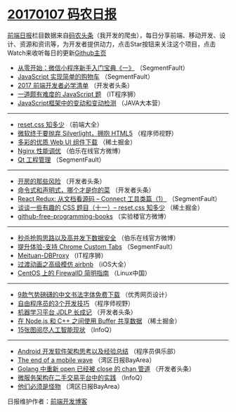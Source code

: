 # [20170107 码农日报](https://toutiao.qdkfweb.cn/date/2017/01/07)

[前端日报](https://qdkfweb.cn/c/news)栏目数据来自[码农头条](https://toutiao.qdkfweb.cn/)（我开发的爬虫），每日分享前端、移动开发、设计、资源和资讯等，为开发者提供动力，点击Star按钮来关注这个项目，点击Watch来收听每日的更新[Github主页](https://github.com/kujian/frontendDaily)
* [从零开始：微信小程序新手入门宝典《一》](https://toutiao.qdkfweb.cn/20876.html) （SegmentFault）
* [JavaScript 实现简单的购物车](https://toutiao.qdkfweb.cn/20878.html) （SegmentFault）
* [2017 前端开发者必学清单](https://toutiao.qdkfweb.cn/20865.html) （开发者头条）
* [一道颇有难度的 JavaScript 题](https://toutiao.qdkfweb.cn/20890.html) （IT程序狮）
* [JavaScript框架中的变动和变动检测](https://toutiao.qdkfweb.cn/20859.html) （JAVA大本营）

***
* [reset.css 知多少](https://toutiao.qdkfweb.cn/20856.html) （前端大全）
* [微软终于要抛弃 Silverlight，拥抱 HTML5](https://toutiao.qdkfweb.cn/20882.html) （程序师视野）
* [多彩的优质 Web UI 组件下载](https://toutiao.qdkfweb.cn/20893.html) （稀土掘金）
* [Nginx 性能调优](https://toutiao.qdkfweb.cn/20901.html) （伯乐在线官方微博）
* [Qt 工程管理](https://toutiao.qdkfweb.cn/20881.html) （SegmentFault）

***
* [开房的那些风险](https://toutiao.qdkfweb.cn/20871.html) （开发者头条）
* [命令式和声明式，哪个才是你的菜](https://toutiao.qdkfweb.cn/20872.html) （开发者头条）
* [React Redux: 从文档看源码 &#8211; Connect 工具类篇（1）](https://toutiao.qdkfweb.cn/20875.html) （SegmentFault）
* [谈谈一些有趣的 CSS 题目（十一）&#8211; reset.css 知多少](https://toutiao.qdkfweb.cn/20897.html) （稀土掘金）
* [github-free-programming-books](https://toutiao.qdkfweb.cn/20887.html) （实验楼官方微博）

***
* [秒杀抢购思路以及高并发下数据安全](https://toutiao.qdkfweb.cn/20898.html) （伯乐在线官方微博）
* [提升体验-支持 Chrome Custom Tabs](https://toutiao.qdkfweb.cn/20877.html) （SegmentFault）
* [Meituan-DBProxy](https://toutiao.qdkfweb.cn/20889.html) （IT程序狮）
* [过渡动画之高级模仿 airbnb](https://toutiao.qdkfweb.cn/20844.html) （iOS大全）
* [CentOS 上的 FirewallD 简明指南](https://toutiao.qdkfweb.cn/20855.html) （Linux中国）

***
* [9款气势磅礴的中文书法字体免费下载](https://toutiao.qdkfweb.cn/20891.html) （优秀网页设计）
* [自由程序员的3个开发技巧](https://toutiao.qdkfweb.cn/20883.html) （程序师视野）
* [机器学习平台 JDLP 长成记](https://toutiao.qdkfweb.cn/20870.html) （开发者头条）
* [在 Node.js 和 C++ 之间使用 Buffer 共享数据](https://toutiao.qdkfweb.cn/20894.html) （稀土掘金）
* [15张图阅尽人工智能现状](https://toutiao.qdkfweb.cn/20840.html) （InfoQ）

***
* [Android 开发软件架构思考以及经验总结](https://toutiao.qdkfweb.cn/20862.html) （程序员俱乐部）
* [The end of a mobile wave](https://toutiao.qdkfweb.cn/20846.html) （湾区日报BayArea）
* [Golang 中重新 open 已经被 close 的 chan 管道](https://toutiao.qdkfweb.cn/20863.html) （开发者头条）
* [微服务架构在二手交易平台中的实践](https://toutiao.qdkfweb.cn/20841.html) （InfoQ）
* [他们必须是怪物](https://toutiao.qdkfweb.cn/20852.html) （湾区日报BayArea）

日报维护作者：[前端开发博客](https://qdkfweb.cn/) 